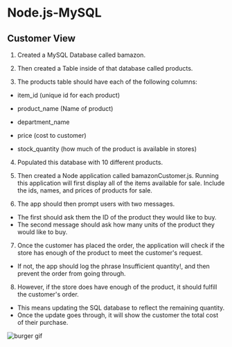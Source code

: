 # Node.js-MySQL

## Customer View

1. Created a MySQL Database called bamazon.

2. Then created a Table inside of that database called products.

3. The products table should have each of the following columns:

- item_id (unique id for each product)

- product_name (Name of product)

- department_name

- price (cost to customer)

- stock_quantity (how much of the product is available in stores)

4. Populated this database with 10 different products.

5. Then created a Node application called bamazonCustomer.js. Running this application will first display all of the items available for sale. Include the ids, names, and prices of products for sale.

6. The app should then prompt users with two messages.

- The first should ask them the ID of the product they would like to buy.
- The second message should ask how many units of the product they would like to buy.

7. Once the customer has placed the order, the application will check if the store has enough of the product to meet the customer's request.

- If not, the app should log the phrase Insufficient quantity!, and then prevent the order from going through.

8. However, if the store does have enough of the product, it should fulfill the customer's order.

- This means updating the SQL database to reflect the remaining quantity.
- Once the update goes through, it will show the customer the total cost of their purchase.


 ![burger gif](/burger.gif)
